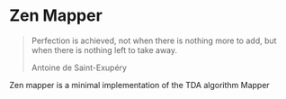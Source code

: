 # Zen Mapper

> Perfection is achieved, not when there is nothing more to add, but when there
> is nothing left to take away.
>
> Antoine de Saint-Exupéry

Zen mapper is a minimal implementation of the TDA algorithm Mapper
